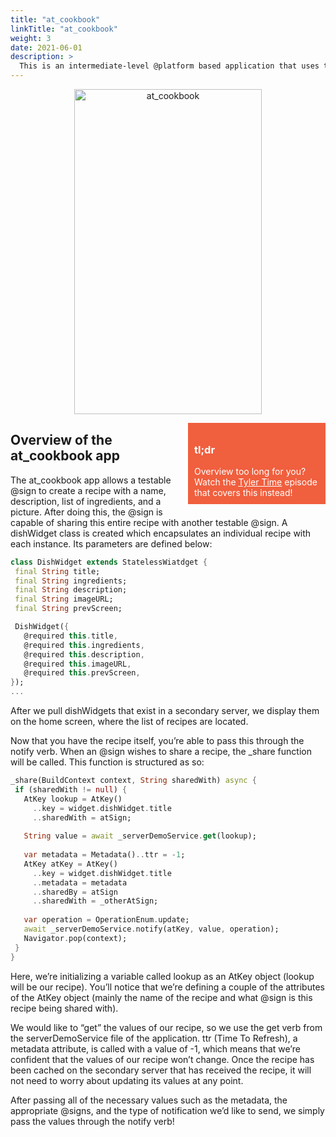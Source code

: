 ```yaml
---
title: "at_cookbook"
linkTitle: "at_cookbook"
weight: 3
date: 2021-06-01
description: >
  This is an intermediate-level @platform based application that uses the verbs we learned in the at_hello_world application to make a working cookbook for the chef inside of us all!
---
```

<p align="center">
  <img src="/Sample_Apps/at_cookbook_demo.gif" alt="at_cookbook" height= "520px" width= "300px"/>
</p>


<!-- IMPORTANT NOTE: Current episode of Tyler Time at_cookbook walkthrough not uploaded -->
<div style= "background-color:#F05F3E;color:white; min-height:100px;width:200px;position:relative; float:right;padding:10px;margin-bottom:20px;margin-left: 20px;">
<h3> tl;dr </h3>
Overview too long for you? Watch the <u>
<a href="https://www.youtube.com/watch?v=Yj8KekimmpM" style="color: white;">Tyler Time</a></u> episode that covers this instead!
</div>

## Overview of the at_cookbook app

The at_cookbook app allows a testable @sign to create a recipe with a name, description, list of ingredients, and a picture. After doing this, the @sign is capable of sharing this entire recipe with another testable @sign. A dishWidget class is created which encapsulates an individual recipe with each instance. Its parameters are defined below: 

```dart
class DishWidget extends StatelessWiatdget {
 final String title;
 final String ingredients;
 final String description;
 final String imageURL;
 final String prevScreen;

 DishWidget({
   @required this.title,
   @required this.ingredients,
   @required this.description,
   @required this.imageURL,
   @required this.prevScreen,
});
...
```

After we pull dishWidgets that exist in a secondary server, we display them on the home screen, where the list of recipes are located. 

Now that you have the recipe itself, you’re able to pass this through the notify verb. When an @sign wishes to share a recipe, the _share function will be called. This function is structured as so:

```dart
_share(BuildContext context, String sharedWith) async {
 if (sharedWith != null) {
   AtKey lookup = AtKey()
     ..key = widget.dishWidget.title
     ..sharedWith = atSign;
 
   String value = await _serverDemoService.get(lookup);
 
   var metadata = Metadata()..ttr = -1;
   AtKey atKey = AtKey()
     ..key = widget.dishWidget.title
     ..metadata = metadata
     ..sharedBy = atSign
     ..sharedWith = _otherAtSign;
 
   var operation = OperationEnum.update;
   await _serverDemoService.notify(atKey, value, operation);
   Navigator.pop(context);
 }
}
```


Here, we’re initializing a variable called lookup as an AtKey object (lookup will be our recipe). You’ll notice that we’re defining a couple of the attributes of the AtKey object (mainly the name of the recipe and what @sign is this recipe being shared with). 

We would like to “get” the values of our recipe, so we use the get verb from the serverDemoService file of the application. ttr (Time To Refresh), a metadata attribute, is called with a value of -1, which means that we’re confident that the values of our recipe won’t change. Once the recipe has been cached on the secondary server that has received the recipe, it will not need to worry about updating its values at any point. 

After passing all of the necessary values such as the metadata, the appropriate @signs, and the type of notification we’d like to send, we simply pass the values through the notify verb!


